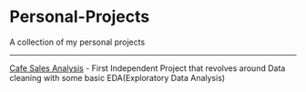 # Personal-Projects
A collection of my personal projects
***
[Cafe Sales Analysis](https://github.com/junshenglim/Personal-Projects/blob/main/cafe_data/cafe_data_analysis.ipynb) - First Independent Project that revolves around Data cleaning with some basic EDA(Exploratory Data Analysis)
